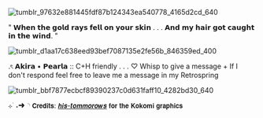 ![tumblr_97632e881445fdf87b124343ea540778_4165d2cd_640](https://github.com/user-attachments/assets/e822b523-e95b-40ab-83a9-4ac97993b200)

" 𝗪𝗵𝗲𝗻 𝘁𝗵𝗲 𝗴𝗼𝗹𝗱 𝗿𝗮𝘆𝘀 𝗳𝗲𝗹𝗹 𝗼𝗻 𝘆𝗼𝘂𝗿 𝘀𝗸𝗶𝗻 . . . 𝗔𝗻𝗱 𝗺𝘆 𝗵𝗮𝗶𝗿 𝗴𝗼𝘁 𝗰𝗮𝘂𝗴𝗵𝘁 𝗶𝗻 𝘁𝗵𝗲 𝘄𝗶𝗻𝗱. "

![tumblr_d1aa17c638eed93bef7087135e2fe56b_846359ed_400](https://github.com/user-attachments/assets/9e0e140f-fc78-4a7f-ac56-e2c32c451da7)

.ৎ 𝗔𝗸𝗶𝗿𝗮 • 𝗣𝗲𝗮𝗿𝗹𝗮 :: C+H friendly . . . ♡ Whisp to give a message + If I don't respond feel free to leave me a message in my Retrospring 

![tumblr_bbf7877ecbcf89390237c0d631faff10_4282bd30_640](https://github.com/user-attachments/assets/10d8d5fc-48da-430e-9067-fbc6c69c295b)

⊹ ࣪ ˖➜◝ 𝗖𝗿𝗲𝗱𝗶𝘁𝘀: [𝙝𝙞𝙨-𝙩𝙤𝙢𝙢𝙤𝙧𝙤𝙬𝙨](https://www.tumblr.com/his-tomorrows?source=share) 𝗳𝗼𝗿 𝘁𝗵𝗲 𝗞𝗼𝗸𝗼𝗺𝗶 𝗴𝗿𝗮𝗽𝗵𝗶𝗰𝘀




